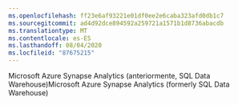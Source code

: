 ```yaml
---
ms.openlocfilehash: ff23e6af93221e01df0ee2e6caba323afd0db1c7
ms.sourcegitcommit: ad4d92dce894592a259721a1571b1d8736abacdb
ms.translationtype: MT
ms.contentlocale: es-ES
ms.lasthandoff: 08/04/2020
ms.locfileid: "87675215"
---
```

<span data-ttu-id="7cb75-101">Microsoft Azure Synapse Analytics (anteriormente, SQL Data Warehouse)</span><span class="sxs-lookup"><span data-stu-id="7cb75-101">Microsoft Azure Synapse Analytics (formerly SQL Data Warehouse)</span></span>  